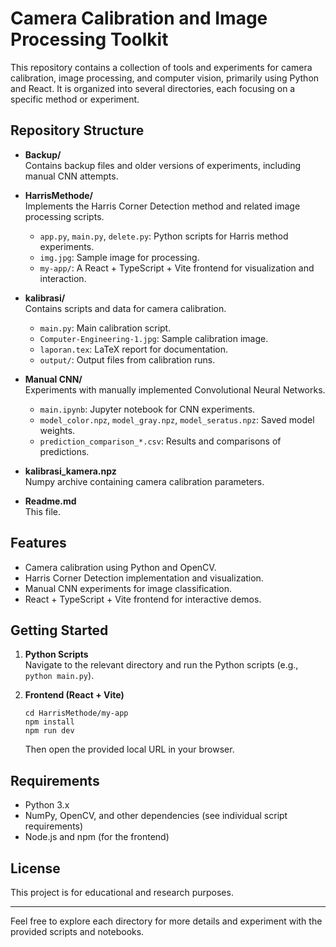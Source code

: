 # Camera Calibration and Image Processing Toolkit

This repository contains a collection of tools and experiments for camera calibration, image processing, and computer vision, primarily using Python and React. It is organized into several directories, each focusing on a specific method or experiment.

## Repository Structure

- **Backup/**  
  Contains backup files and older versions of experiments, including manual CNN attempts.

- **HarrisMethode/**  
  Implements the Harris Corner Detection method and related image processing scripts.
  - `app.py`, `main.py`, `delete.py`: Python scripts for Harris method experiments.
  - `img.jpg`: Sample image for processing.
  - `my-app/`: A React + TypeScript + Vite frontend for visualization and interaction.

- **kalibrasi/**  
  Contains scripts and data for camera calibration.
  - `main.py`: Main calibration script.
  - `Computer-Engineering-1.jpg`: Sample calibration image.
  - `laporan.tex`: LaTeX report for documentation.
  - `output/`: Output files from calibration runs.

- **Manual CNN/**  
  Experiments with manually implemented Convolutional Neural Networks.
  - `main.ipynb`: Jupyter notebook for CNN experiments.
  - `model_color.npz`, `model_gray.npz`, `model_seratus.npz`: Saved model weights.
  - `prediction_comparison_*.csv`: Results and comparisons of predictions.

- **kalibrasi_kamera.npz**  
  Numpy archive containing camera calibration parameters.

- **Readme.md**  
  This file.

## Features

- Camera calibration using Python and OpenCV.
- Harris Corner Detection implementation and visualization.
- Manual CNN experiments for image classification.
- React + TypeScript + Vite frontend for interactive demos.

## Getting Started

1. **Python Scripts**  
   Navigate to the relevant directory and run the Python scripts (e.g., `python main.py`).

2. **Frontend (React + Vite)**
   ```
   cd HarrisMethode/my-app
   npm install
   npm run dev
   ```
   Then open the provided local URL in your browser.

## Requirements

- Python 3.x
- NumPy, OpenCV, and other dependencies (see individual script requirements)
- Node.js and npm (for the frontend)

## License

This project is for educational and research purposes.

---

Feel free to explore each directory for more details and experiment with the provided scripts and notebooks.